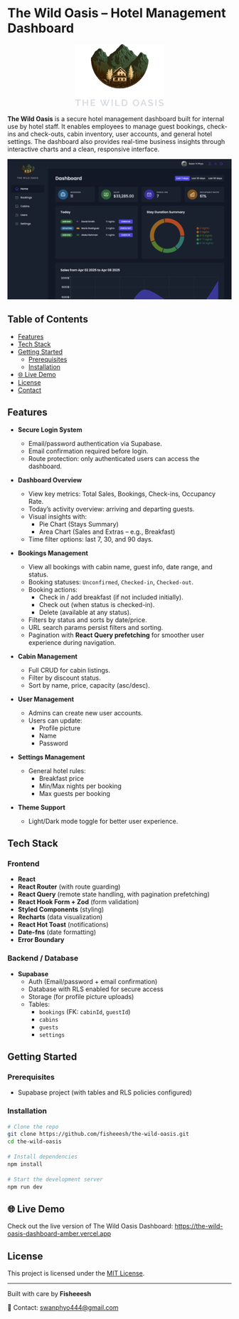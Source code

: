 # The Wild Oasis – Hotel Management Dashboard

<p align="center">
  <img src="./public/logo-dark.png" alt="Logo" width="200"/>
</p>

**The Wild Oasis** is a secure hotel management dashboard built for internal use by hotel staff. It enables employees to manage guest bookings, check-ins and check-outs, cabin inventory, user accounts, and general hotel settings. The dashboard also provides real-time business insights through interactive charts and a clean, responsive interface.

![User Interface](./public/preview_dark.png)

## Table of Contents

- [Features](#features)
- [Tech Stack](#tech-stack)
- [Getting Started](#getting-started)
  - [Prerequisites](#prerequisites)
  - [Installation](#installation)
- [🌐 Live Demo](#-live-demo)
- [License](#license)
- [Contact](#contact)

## Features

- **Secure Login System**
  - Email/password authentication via Supabase.
  - Email confirmation required before login.
  - Route protection: only authenticated users can access the dashboard.

- **Dashboard Overview**
  - View key metrics: Total Sales, Bookings, Check-ins, Occupancy Rate.
  - Today’s activity overview: arriving and departing guests.
  - Visual insights with:
    - Pie Chart (Stays Summary)
    - Area Chart (Sales and Extras – e.g., Breakfast)
  - Time filter options: last 7, 30, and 90 days.

- **Bookings Management**
  - View all bookings with cabin name, guest info, date range, and status.
  - Booking statuses: `Unconfirmed`, `Checked-in`, `Checked-out`.
  - Booking actions:
    - Check in / add breakfast (if not included initially).
    - Check out (when status is checked-in).
    - Delete (available at any status).
  - Filters by status and sorts by date/price.
  - URL search params persist filters and sorting.
  - Pagination with **React Query prefetching** for smoother user experience during navigation.

- **Cabin Management**
  - Full CRUD for cabin listings.
  - Filter by discount status.
  - Sort by name, price, capacity (asc/desc).

- **User Management**
  - Admins can create new user accounts.
  - Users can update:
    - Profile picture
    - Name
    - Password

- **Settings Management**
  - General hotel rules:
    - Breakfast price
    - Min/Max nights per booking
    - Max guests per booking

- **Theme Support**
  - Light/Dark mode toggle for better user experience.

## Tech Stack

### Frontend
- **React**
- **React Router** (with route guarding)
- **React Query** (remote state handling, with pagination prefetching)
- **React Hook Form + Zod** (form validation)
- **Styled Components** (styling)
- **Recharts** (data visualization)
- **React Hot Toast** (notifications)
- **Date-fns** (date formatting)
- **Error Boundary**

### Backend / Database
- **Supabase**
  - Auth (Email/password + email confirmation)
  - Database with RLS enabled for secure access
  - Storage (for profile picture uploads)
  - Tables:
    - `bookings` (FK: `cabinId`, `guestId`)
    - `cabins`
    - `guests`
    - `settings`

## Getting Started

### Prerequisites
- Supabase project (with tables and RLS policies configured)

### Installation

```bash
# Clone the repo
git clone https://github.com/fisheeesh/the-wild-oasis.git
cd the-wild-oasis

# Install dependencies
npm install

# Start the development server
npm run dev
```

## 🌐 Live Demo
Check out the live version of The Wild Oasis Dashboard: https://the-wild-oasis-dashboard-amber.vercel.app

## License
This project is licensed under the [MIT License](LICENSE).

---
Built with care by **Fisheeesh**

📧 Contact: [swanphyo444@gmail.com](mailto:swanphyo444@gmail.com)
